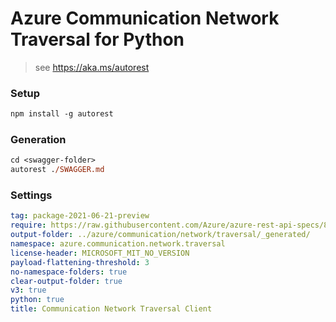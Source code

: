 
# Azure Communication Network Traversal for Python

> see https://aka.ms/autorest

### Setup
```ps
npm install -g autorest
```

### Generation
```ps
cd <swagger-folder>
autorest ./SWAGGER.md
```

### Settings
``` yaml
tag: package-2021-06-21-preview
require: https://raw.githubusercontent.com/Azure/azure-rest-api-specs/86408a8777e623f5f41e260472ed831309b85086/specification/communication/data-plane/Turn/readme.md
output-folder: ../azure/communication/network/traversal/_generated/
namespace: azure.communication.network.traversal
license-header: MICROSOFT_MIT_NO_VERSION
payload-flattening-threshold: 3
no-namespace-folders: true
clear-output-folder: true
v3: true
python: true
title: Communication Network Traversal Client
```